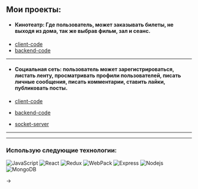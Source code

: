 ## Мои проекты:

* #### Кинотеатр: Где пользователь, может заказывать билеты, не выходя из дома, так же выбрав фильм, зал и сеанс. 
* [client-code](https://github.com/jack-coul/cinema-client)
* [backend-code](https://github.com/jack-coul/backForCinema)

***

* #### Социальная сеть: пользователь может зарегистрироваться, листать ленту, просматривать профили пользователей, писать личные сообщения, писать комментарии, ставить лайки, публиковать посты.

* [client-code](https://github.com/jack-coul/social-network)
* [backend-code](https://github.com/jack-coul/backForSocialMedia)
* [socket-server](https://github.com/Ibragim16/SocketServerForSocialMedia.git)

***

***

### Использую следующие технологии:

<p>
  
  <img alt="JavaScript" src="https://img.shields.io/badge/-JavaScript-red?style=for-the-badge&logo=JavaScript&logoColor=white"/>   
  <img alt="React" src="https://img.shields.io/badge/-React-45b8d8?style=for-the-badge&logo=react&logoColor=white" />    
  <img alt="Redux" src="https://img.shields.io/badge/-Redux-430098?style=for-the-badge&logo=redux&logoColor=white" />   
  <img alt="WebPack" src="https://img.shields.io/badge/webpack-111111?style=for-the-badge&logo=Webpack" />   
  <img alt="Express" src="https://img.shields.io/badge/-Express-pink?style=for-the-badge&logo=Express&logoColor=black" />
  <img alt="Nodejs" src="https://img.shields.io/badge/-Nodejs-43853d?style=for-the-badge&logo=Node.js&logoColor=white" />
  <img alt="MongoDB" src="https://img.shields.io/badge/-mongo_DB-white?style=for-the-badge&logo=mongoDB&logoColor=43853d" /> 
  
  
</p>->
